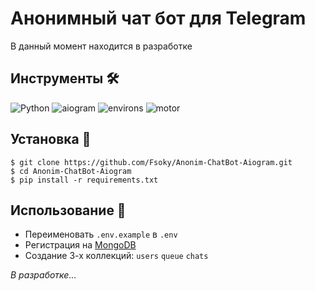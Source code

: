 # Анонимный чат бот для Telegram
В данный момент находится в разработке

## Инструменты 🛠
![Python](https://img.shields.io/badge/Python-3.8-blue?style=for-the-badge&logo=python)
![aiogram](https://img.shields.io/badge/aiogram-black?style=for-the-badge&logo=telegram)
![environs](https://img.shields.io/badge/environs-red?style=for-the-badge)
![motor](https://img.shields.io/badge/motor_pymongo-gray?style=for-the-badge&logo=mongodb)

## Установка 💾
```
$ git clone https://github.com/Fsoky/Anonim-ChatBot-Aiogram.git
$ cd Anonim-ChatBot-Aiogram
$ pip install -r requirements.txt
```

## Использование 🎈
- Переименовать `.env.example` в `.env`
- Регистрация на [MongoDB](https://www.mongodb.com/)
- Создание 3-х коллекций: `users` `queue` `chats`

*В разработке...*
